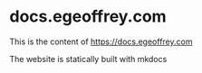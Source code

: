 # docs.egeoffrey.com

This is the content of https://docs.egeoffrey.com

The website is statically built with mkdocs
